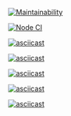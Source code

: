 [![Maintainability](https://api.codeclimate.com/v1/badges/6b98a2273a2067d553d9/maintainability)](https://codeclimate.com/github/kproger/frontend-project-lvl1/maintainability)


[![Node CI](https://github.com/kproger/frontend-project-lvl1/workflows/CI/badge.svg)](https://github.com/kproger/frontend-project-lvl1/actions)

[![asciicast](https://asciinema.org/a/364846.svg)](https://asciinema.org/a/364846)

[![asciicast](https://asciinema.org/a/364847.svg)](https://asciinema.org/a/364847)

[![asciicast](https://asciinema.org/a/364848.svg)](https://asciinema.org/a/364848)

[![asciicast](https://asciinema.org/a/364850.svg)](https://asciinema.org/a/364850)

[![asciicast](https://asciinema.org/a/364739.svg)](https://asciinema.org/a/364739)
